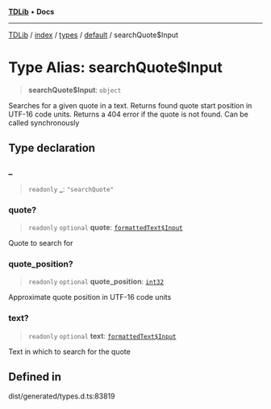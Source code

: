 [**TDLib**](../../../../../../README.md) • **Docs**

***

[TDLib](../../../../../../modules.md) / [index](../../../../../README.md) / [types](../../../README.md) / [default](../README.md) / searchQuote$Input

# Type Alias: searchQuote$Input

> **searchQuote$Input**: `object`

Searches for a given quote in a text. Returns found quote start position in UTF-16 code units. Returns a 404 error if the quote is not found. Can be called synchronously

## Type declaration

### \_

> `readonly` **\_**: `"searchQuote"`

### quote?

> `readonly` `optional` **quote**: [`formattedText$Input`](formattedText$Input.md)

Quote to search for

### quote\_position?

> `readonly` `optional` **quote\_position**: [`int32`](int32.md)

Approximate quote position in UTF-16 code units

### text?

> `readonly` `optional` **text**: [`formattedText$Input`](formattedText$Input.md)

Text in which to search for the quote

## Defined in

dist/generated/types.d.ts:83819

